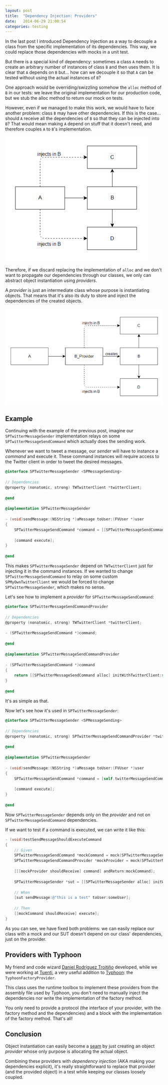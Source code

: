 ```yaml
---
layout: post
title:  "Dependency Injection: Providers"
date:   2014-06-29 21:00:54
categories: testing
---
```


In the last post I introduced Dependency Injection as a way to decouple a class from the specific implementation of its dependencies. This way, we could replace those dependencies with mocks in a unit test.

But there is a special kind of dependency: sometimes a class ``A`` needs to create an arbitrary number of instances of class ``B`` and then uses them. It is clear that ``A`` depends on ``B`` but… how can we decouple it so that ``A`` can be tested without using the actual instances of ``B``?

<!--more-->

One approach would be overriding/swizzling somehow the ``alloc`` method of ``B`` in our tests: we leave the original implementation for our production code, but we stub the alloc method to return our mock on tests.

However, even if we managed to make this work, we would have to face another problem: class ``B`` may have other dependencies. If this is the case… should ``A`` receive all the dependencies of ``B`` so that they can be injected into ``B``? That would mean making ``A`` depend on stuff that it doesn't need, and therefore couples ``A`` to ``B``'s implementation.

![A depends on B's dependencies](/public/dependency-injection-providers/ProvidersBAD.png)

Therefore, if we discard replacing the implementation of ``alloc`` and we don't want to propagate our dependencies through our classes, we only can abstract object instantiation using _providers_.

A _provider_ is just an intermediate class whose purpose is instantiating objects. That means that it's also its duty to store and inject the dependencies of the created objects.

![A depends on B's provider](/public/dependency-injection-providers/ProvidersGOOD.png)

## Example

Continuing with the example of the previous post, imagine our ``SPTwitterMessageSender`` implementation relays on some ``SPTwitterMessageSendCommand`` which actually does the sending work.

Whenever we want to tweet a message, our _sender_ will have to instance a _command_ and execute it. These command instances will require access to the Twitter client in order to tweet the desired messages.
```objective-c
@interface SPTwitterMessageSender <SPMessageSending>

// Dependencies
@property (nonatomic, strong) TWTwitterClient *twitterClient;

@end

@implementation SPTwitterMessageSender

- (void)sendMessage:(NSString *)aMessage toUser:(FVUser *)user
{
    SPTwitterMessageSendCommand *command = [[SPTwitterMessageSendCommand alloc] initWithTwitterClient:self.twitterClient];

    [command execute];
}

@end
```
This makes ``SPTwitterMessageSender`` depend on ``TWTwitterClient`` just for injecting it in the command instances. If we wanted to change ``SPTwitterMessageSendCommand`` to relay on some custom ``SPMyOwnTwitterClient`` we would be forced to change ``SPTwitterMessageSender``, which makes no sense.

Let's see how to implement a _provider_ for ``SPTwitterMessageSendCommand``:
```objective-c
@interface SPTwitterMessageSendCommandProvider

// Dependencies
@property (nonatomic, strong) TWTwitterClient *twitterClient;

- (SPTwitterMessageSendCommand *)command;

@end

@implementation SPTwitterMessageSendCommandProvider

- (SPTwitterMessageSendCommand *)command
{
    return [[SPTwitterMessageSendCommand alloc] initWithTwitterClient:self.twitterClient];
}

@end
```
It's as simple as that.

Now let's see how it's used in ``SPTwitterMessageSender``:
```objective-c
@interface SPTwitterMessageSender <SPMessageSending>

// Dependencies
@property (nonatomic, strong) SPTwitterMessageSendCommandProvider *twitterMessageSendCommandProvider;

@end

@implementation SPTwitterMessageSender

- (void)sendMessage:(NSString *)aMessage toUser:(FVUser *)user
{
    SPTwitterMessageSendCommand *command = [self.twitterMessageSendCommandProvider command];

    [command execute];
}

@end
```
Now ``SPTwitterMessageSender`` depends only on the _provider_ and not on ``SPTwitterMessageSendCommand`` dependencies.

If we want to test if a command is executed, we can write it like this:
```objective-c
- (void)testSendMessageShouldExecuteCommand
{
    // Given
    SPTwitterMessageSendCommand *mockCommand = mock(SPTwitterMessageSendCommand);
    SPTwitterMessageSendCommandProvider *mockProvider = mock(SPTwitterMessageSendCommandProvider);

    [[[mockProvider shouldReceive] command] andReturn:mockCommand];

    SPTwitterMessageSender *sut = [[SPTwitterMessageSender alloc] initWithTwitterMessageSendCommandProvider:mockProvider];

    // When
    [sut sendMessage:@"this is a test" toUser:someUser];

    // Then
    [[mockCommand shouldReceive] execute];
}
```
As you can see, we have fixed both problems: we can easily replace our class with a mock and our SUT doesn't depend on our class' dependencies, just on the provider.

## Providers with Typhoon

My friend and code wizard [Daniel Rodríguez Troitiño](https://github.com/drodriguez) developed, while we were working at [Tuenti](http://www.tuenti.com), a very useful addition to [Typhoon](http://www.typhoonframework.org/): the ```TyphoonFactoryProvider```.

This class uses the runtime toolbox to implement these providers from the assembly file used by Typhoon, you don't need to manually inject the dependencies nor write the implementation of the factory method.

You only need to provide a protocol (the interface of your provider, with the factory method and the dependencies) and a block with the implementation of the factory method. That's all!

## Conclusion

Object instantiation can easily become a [seam](http://c2.com/cgi/wiki?SoftwareSeam) by just creating an object _provider_ whose only purpose is allocating the actual object.

Combining these providers with *dependency injection* (AKA making your dependencies explicit), it's really straightforward to replace that provider (and the provided object) in a test while keeping our classes loosely coupled.
